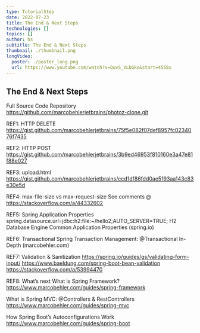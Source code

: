 ```yaml
---
type: TutorialStep
date: 2022-07-23
title: The End & Next Steps
technologies: []
topics: []
author: hs
subtitle: The End & Next Steps
thumbnail: ./thumbnail.png
longVideo:
  poster: ./poster_long.png
  url: https://www.youtube.com/watch?v=QuvS_VLbGko&start=4558s
---
```


## The End & Next Steps

Full Source Code Repository
https://github.com/marcobehlerjetbrains/photoz-clone.git


REF1: HTTP DELETE
https://gist.github.com/marcobehlerjetbrains/75f5e082f07def8957fc0234076f7435


REF2: HTTP POST
https://gist.github.com/marcobehlerjetbrains/3b9ed46953f810160e3a47e81f88e027


REF3: upload.html
https://gist.github.com/marcobehlerjetbrains/ccd1df86fdd0ae5193aa143c83e30e5d


REF4: max-file-size vs max-request-size
See comments @ https://stackoverflow.com/a/44332602


REF5: Spring Application Properties
spring.datasource.url=jdbc:h2:file:~/hello2;AUTO_SERVER=TRUE;
H2 Database Engine
Common Application Properties (spring.io)


REF6: Transactional
Spring Transaction Management: @Transactional In-Depth (marcobehler.com)


REF7: Validation & Sanitization
https://spring.io/guides/gs/validating-form-input/
https://www.baeldung.com/spring-boot-bean-validation
https://stackoverflow.com/a/53994470


REF8: What’s next
What is Spring Framework?
https://www.marcobehler.com/guides/spring-framework

What is Spring MVC: @Controllers & RestControllers https://www.marcobehler.com/guides/spring-mvc

How Spring Boot’s Autoconfigurations Work
https://www.marcobehler.com/guides/spring-boot
